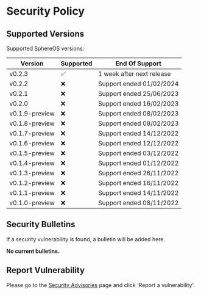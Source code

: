 # Security Policy

## Supported Versions

Supported SphereOS versions:

| Version          | Supported          | End Of Support                       |
| ---------------- | ------------------ | ------------------------------------ |
| v0.2.3           | :white_check_mark: | 1 week after next release            |
| v0.2.2           | ❌                 | Support ended 01/02/2024            |
| v0.2.1           | ❌                 | Support ended 25/06/2023             |
| v0.2.0           | ❌                 | Support ended 16/02/2023             |
| v0.1.9-preview   | ❌                 | Support ended 08/02/2023             |
| v0.1.8-preview   | ❌                 | Support ended 08/02/2023             |
| v0.1.7-preview   | ❌                 | Support ended 14/12/2022             |
| v0.1.6-preview   | ❌                 | Support ended 12/12/2022             |
| v0.1.5-preview   | ❌                 | Support ended 03/12/2022             |
| v0.1.4-preview   | ❌                 | Support ended 01/12/2022             |
| v0.1.3-preview   | ❌                 | Support ended 26/11/2022             |
| v0.1.2-preview   | ❌                 | Support ended 16/11/2022             |
| v0.1.1-preview   | ❌                 | Support ended 14/11/2022             |
| v0.1.0-preview   | ❌                 | Support ended 08/11/2022             |

## Security Bulletins
If a security vulnerability is found, a bulletin will be added here.

**No current bulletins.**

## Report Vulnerability
Please go to the [Security Advisories](https://github.com/LumaTechnologies/SphereOS/security/advisories) page and click 'Report a vulnerability'.
